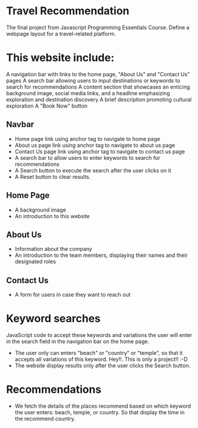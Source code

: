 # Travel Recommendation
The final project from Javascript Programming Essentials Course. Define a webpage layout for a travel-related platform.

# This website include: #

A navigation bar with links to the home page, "About Us" and "Contact Us" pages
A search bar allowing users to input destinations or keywords to search for recommendations
A content section that showcases an enticing background image, social media links, and a headline emphasizing exploration and destination discovery
A brief description promoting cultural exploration
A "Book Now" button

## Navbar ##
- Home page link using anchor tag <a> to navigate to home page
- About us page link using anchor tag <a> to navigate to about us page
- Contact Us page link using anchor tag <a> to navigate to contact us page
- A search bar to allow users to enter keywords to search for recommendations
- A Search button to execute the search after the user clicks on it
- A Reset button to clear results.

## Home Page ##
- A background image
- An introduction to this website

## About Us ##
- Information about the company
- An introduction to the team members, displaying their names and their designated roles

## Contact Us ##
- A form for users in case they want to reach out

# Keyword searches #

JavaScript code to accept these keywords and variations the user will enter in the search field in the navigation bar on the home page.
- The user only can enters "beach" or "country" or "temple", so that it accepts all variations of this keyword. Hey!!. This is only a project!! :-D
- The website display results only after the user clicks the Search button.

# Recommendations #
 - We fetch the details of the places recommend based on which keyword the user enters: beach, temple, or country. So that display the time in the recommend country.